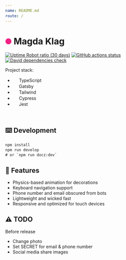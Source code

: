 ```yaml
---
name: README.md
route: /
---
```


# <img src="https://github.com/Tymek/klg/blob/master/src/images/icon.png" width=20 height=20/> Magda Klag

[![Uptime Robot ratio (30 days)](https://img.shields.io/uptimerobot/ratio/m786769186-976d1c00d57fc91b71fc6829?logo=Vercel&labelColor=111)](https://magdaklag.pl)
[![GitHub actions status](https://github.com/Tymek/klg/workflows/tests/badge.svg)](https://github.com/Tymek/klg/actions)
[![David dependencies check](https://img.shields.io/david/Tymek/klg?logo=RenovateBot)](https://github.com/Tymek/klg/blob/readme-update/package.json)

Project stack:
  - <img src="https://simpleicons.org/icons/typescript.svg" width=16 height=16/> TypeScript
  - <img src="https://simpleicons.org/icons/gatsby.svg" width=16 height=16/> Gatsby
  - <img src="https://simpleicons.org/icons/tailwindcss.svg" width=16 height=16/> Tailwind
  - <img src="https://simpleicons.org/icons/cypress.svg" width=16 height=16/> Cypress
  - <img src="https://simpleicons.org/icons/jest.svg" width=16 height=16/> Jest
<br/>

## ⌨️ Development

```shell
npm install
npm run develop
# or `npm run docz:dev`
```

## 🍒 Features
  - Physics-based animation for decorations
  - Keyboard navigation support
  - Phone number and email obscured from bots
  - Lightweight and wicked fast
  - Responsive and optimized for touch devices

## ⚠️ TODO
Before release
  - Change photo
  - Set SECRET for email & phone number
  - Social media share images
